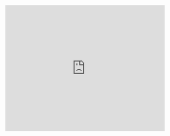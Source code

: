 <iframe height="400px" width="100%" src="https://repl.it/@drvrajesh/Coa?lite=true" scrolling="no" frameborder="no" allowtransparency="true" allowfullscreen="true" sandbox="allow-forms allow-pointer-lock allow-popups allow-same-origin allow-scripts allow-modals"></iframe>

